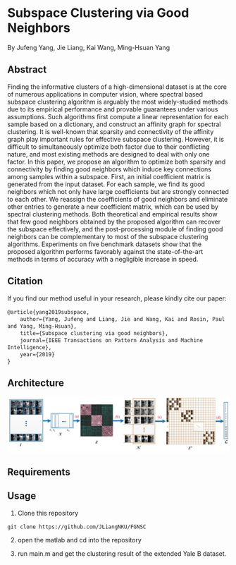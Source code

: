 # Subspace Clustering via Good Neighbors

By Jufeng Yang, Jie Liang, Kai Wang, Ming-Hsuan Yang

## Abstract

Finding the informative clusters of a high-dimensional dataset is at the core of numerous applications in computer vision, where spectral based subspace clustering algorithm is arguably the most widely-studied methods due to its empirical performance and provable guarantees under various assumptions. Such algorithms first compute a linear representation for each sample based on a dictionary, and construct an affinity graph for spectral clustering. It is well-known that sparsity and connectivity of the affinity graph play important rules for effective subspace clustering. However, it is difficult to simultaneously optimize both factor due to their conflicting nature, and most existing methods are designed to deal with only one factor. In this paper, we propose an algorithm to optimize both sparsity and connectivity by finding good neighbors which induce key connections among samples within a subspace. First, an initial coefficient matrix is generated from the input dataset. For each sample, we find its good neighbors which not only have large coefficients but are strongly connected to each other. We reassign the coefficients of good neighbors and eliminate other entries to generate a new coefficient matrix, which can be used by spectral clustering methods. Both theoretical and empirical results show that few good neighbors obtained by the proposed algorithm can recover the subspace effectively, and the post-processing module of finding good neighbors can be complementary to most of the subspace clustering algorithms. Experiments on five benchmark datasets show that the proposed algorithm performs favorably against the state-of-the-art methods in terms of accuracy with a negligible increase in speed.

## Citation

If you find our method useful in your research, please kindly cite our paper:

    @article{yang2019subspace,
    	author={Yang, Jufeng and Liang, Jie and Wang, Kai and Rosin, Paul and Yang, Ming-Hsuan},
    	title={Subspace clustering via good neighbors},
    	journal={IEEE Transactions on Pattern Analysis and Machine Intelligence},
    	year={2019}
    }

## Architecture
<p align="left">
<img src="pipeline.JPG" alt="framework" width="900px">
</p>

## Requirements

## Usage

1. Clone this repository

```shell
git clone https://github.com/JLiangNKU/FGNSC
```

2. open the matlab and cd into the repository

3. run main.m and get the clustering result of the extended Yale B dataset.
